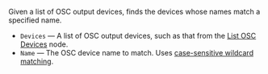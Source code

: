 Given a list of OSC output devices, finds the devices whose names match a specified name.

   - `Devices` — A list of OSC output devices, such as that from the [List OSC Devices](vuo-node://vuo.osc.listDevices) node.
   - `Name` — The OSC device name to match.  Uses [case-sensitive wildcard matching](vuo-nodeset://vuo.text).
